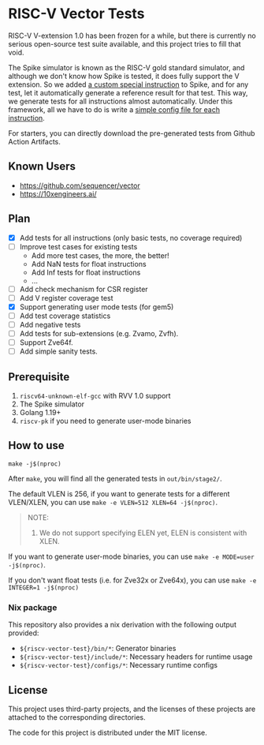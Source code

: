 # RISC-V Vector Tests

RISC-V V-extension 1.0 has been frozen for a while, but there is currently no serious open-source test suite available, and this project tries to fill that void.

The Spike simulator is known as the RISC-V gold standard simulator, and although we don't know how Spike is tested, it does fully support the V extension. So we added [a custom special instruction](https://github.com/ksco/riscv-vector-tests/blob/6a23892a5ab0cc72f4867cc95186b3528c99c2a0/pspike/pspike.cc#L20) to Spike, and for any test, let it automatically generate a reference result for that test. This way, we generate tests for all instructions almost automatically. Under this framework, all we have to do is write a [simple config file for each instruction](configs/).

For starters, you can directly download the pre-generated tests from Github Action Artifacts.

## Known Users

- https://github.com/sequencer/vector
- https://10xengineers.ai/

## Plan

- [x] Add tests for all instructions (only basic tests, no coverage required)
- [ ] Improve test cases for existing tests
  - Add more test cases, the more, the better!
  - Add NaN tests for float instructions
  - Add Inf tests for float instructions
  - ...
- [ ] Add check mechanism for CSR register
- [ ] Add V register coverage test
- [x] Support generating user mode tests (for gem5)
- [ ] Add test coverage statistics
- [ ] Add negative tests
- [ ] Add tests for sub-extensions (e.g. Zvamo, Zvfh).
- [ ] Support Zve64f.
- [ ] Add simple sanity tests.

## Prerequisite

1. `riscv64-unknown-elf-gcc` with RVV 1.0 support
2. The Spike simulator
3. Golang 1.19+
4. `riscv-pk` if you need to generate user-mode binaries

## How to use

```
make -j$(nproc)
```

After `make`, you will find all the generated tests in `out/bin/stage2/`.

The default VLEN is 256, if you want to generate tests for a different VLEN/XLEN, you can use `make -e VLEN=512 XLEN=64 -j$(nproc)`.

> NOTE:
> 1. We do not support specifying ELEN yet, ELEN is consistent with XLEN.

If you want to generate user-mode binaries, you can use `make -e MODE=user -j$(nproc)`.

If you don't want float tests (i.e. for Zve32x or Zve64x), you can use `make -e INTEGER=1 -j$(nproc)`

### Nix package

This repository also provides a nix derivation with the following output provided:

- `${riscv-vector-test}/bin/*`: Generator binaries
- `${riscv-vector-test}/include/*`: Necessary headers for runtime usage
- `${riscv-vector-test}/configs/*`: Necessary runtime configs

## License

This project uses third-party projects, and the licenses of these projects are attached to the corresponding directories.

The code for this project is distributed under the MIT license.
